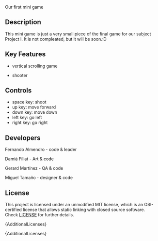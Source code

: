 
Our first mini game

## Description

This mini game is just a very small piece of the final game for our subject Project I. It is not compleated, but it will be soon.:D


## Key Features

* vertical scrolling game

* shooter

## Controls

* space key: shoot
* up key: move forward
* down key: move down
* left key: go left
* right key: go right

## Developers

Fernando Almendro - code & leader

Damià Fillat - Art & code

Gerard Martínez - QA & code

Miguel Tamaño - designer & code

## License

This project is licensed under an unmodified MIT license, which is an OSI-certified license that allows static linking with closed source software. Check [LICENSE](LICENSE) for further details.

{AdditionalLicenses}

{AdditionalLicenses}
